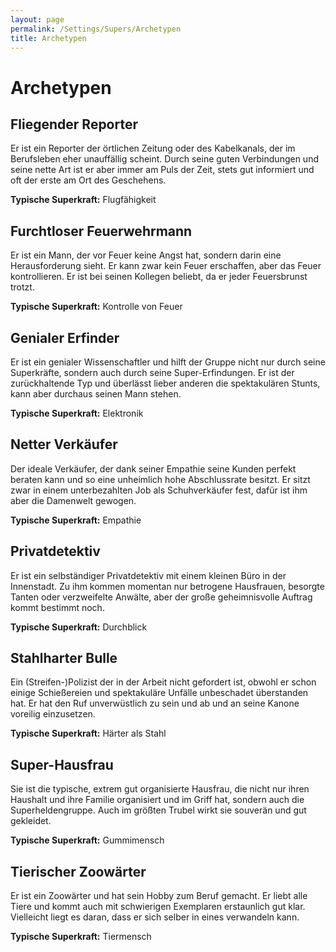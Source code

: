 ```yaml
---
layout: page
permalink: /Settings/Supers/Archetypen
title: Archetypen
---
```


# Archetypen

## Fliegender Reporter

Er ist ein Reporter der örtlichen Zeitung oder des Kabelkanals, der im Berufsleben eher unauffällig scheint. Durch seine guten Verbindungen und seine nette Art ist er aber immer am Puls der Zeit, stets gut informiert und oft der erste am Ort des Geschehens.

**Typische Superkraft:** Flugfähigkeit

## Furchtloser Feuerwehrmann

Er ist ein Mann, der vor Feuer keine Angst hat, sondern darin eine Herausforderung sieht. Er kann zwar kein Feuer erschaffen, aber das Feuer kontrollieren. Er ist bei seinen Kollegen beliebt, da er jeder Feuersbrunst trotzt.

**Typische Superkraft:** Kontrolle von Feuer

## Genialer Erfinder

Er ist ein genialer Wissenschaftler und hilft der Gruppe nicht nur durch seine Superkräfte, sondern auch durch seine Super-Erfindungen. Er ist der zurückhaltende Typ und überlässt lieber anderen die spektakulären Stunts, kann aber durchaus seinen Mann stehen.

**Typische Superkraft:** Elektronik

## Netter Verkäufer

Der ideale Verkäufer, der dank seiner Empathie seine Kunden perfekt beraten kann und so eine unheimlich hohe Abschlussrate besitzt. Er sitzt zwar in einem unterbezahlten Job als Schuhverkäufer fest, dafür ist ihm aber die Damenwelt gewogen.

**Typische Superkraft:** Empathie

## Privatdetektiv

Er ist ein selbständiger Privatdetektiv mit einem kleinen Büro in der Innenstadt. Zu ihm kommen momentan nur betrogene Hausfrauen, besorgte Tanten oder verzweifelte Anwälte, aber der große geheimnisvolle Auftrag kommt bestimmt noch.

**Typische Superkraft:** Durchblick

## Stahlharter Bulle

Ein (Streifen-)Polizist der in der Arbeit nicht gefordert ist, obwohl er schon einige Schießereien und spektakuläre Unfälle unbeschadet überstanden hat. Er hat den Ruf unverwüstlich zu sein und ab und an seine Kanone voreilig einzusetzen.

**Typische Superkraft:** Härter als Stahl

## Super-Hausfrau

Sie ist die typische, extrem gut organisierte Hausfrau, die nicht nur ihren Haushalt und ihre Familie organisiert und im Griff hat, sondern auch die Superheldengruppe. Auch im größten Trubel wirkt sie souverän und gut gekleidet.

**Typische Superkraft:** Gummimensch

## Tierischer Zoowärter

Er ist ein Zoowärter und hat sein Hobby zum Beruf gemacht. Er liebt alle Tiere und kommt auch mit schwierigen Exemplaren erstaunlich gut klar. Vielleicht liegt es daran, dass er sich selber in eines verwandeln kann.

**Typische Superkraft:** Tiermensch
